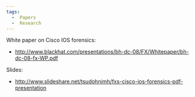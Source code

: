 ```yaml
---
tags:
  -  Papers
  -  Research
---
```

White paper on Cisco IOS forensics:

- <http://www.blackhat.com/presentations/bh-dc-08/FX/Whitepaper/bh-dc-08-fx-WP.pdf>

Slides:

- <http://www.slideshare.net/tsudohnimh/fxs-cisco-ios-forensics-pdf-presentation>